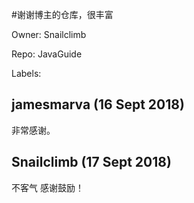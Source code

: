 #谢谢博主的仓库，很丰富

Owner: Snailclimb

Repo: JavaGuide

Labels: 

## jamesmarva (16 Sept 2018)

非常感谢。

## Snailclimb (17 Sept 2018)

不客气 感谢鼓励！

